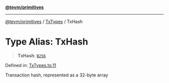 [**@tevm/primitives**](../../../README.md)

***

[@tevm/primitives](../../../globals.md) / [TxTypes](../README.md) / TxHash

# Type Alias: TxHash

> **TxHash**: [`B256`](../../B256/type-aliases/B256.md)

Defined in: [TxTypes.ts:11](https://github.com/evmts/tevm-monorepo/blob/main/packages/primitives/src/TxTypes.ts#L11)

Transaction hash, represented as a 32-byte array
